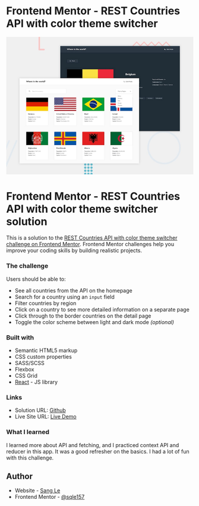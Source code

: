 # Frontend Mentor - REST Countries API with color theme switcher

![Design preview for the REST Countries API with color theme switcher coding challenge](./design/desktop-preview.jpg)

# Frontend Mentor - REST Countries API with color theme switcher solution

This is a solution to the [REST Countries API with color theme switcher challenge on Frontend Mentor](https://www.frontendmentor.io/challenges/rest-countries-api-with-color-theme-switcher-5cacc469fec04111f7b848ca). Frontend Mentor challenges help you improve your coding skills by building realistic projects.

### The challenge

Users should be able to:

- See all countries from the API on the homepage
- Search for a country using an `input` field
- Filter countries by region
- Click on a country to see more detailed information on a separate page
- Click through to the border countries on the detail page
- Toggle the color scheme between light and dark mode _(optional)_

### Built with

- Semantic HTML5 markup
- CSS custom properties
- SASS/SCSS
- Flexbox
- CSS Grid
- [React](https://reactjs.org/) - JS library

### Links

- Solution URL: [Github](https://github.com/sqle157/rest-countries-api)
- Live Site URL: [Live Demo](https://rest-countries-api-gamma.vercel.app/)

### What I learned

I learned more about API and fetching, and I practiced context API and reducer in this app. It was a good refresher on the basics. I had a lot of fun with this challenge.

## Author

- Website - [Sang Le](https://github.com/sqle157)
- Frontend Mentor - [@sqle157](https://www.frontendmentor.io/profile/sqle157)
